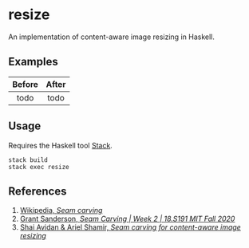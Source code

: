 # resize

An implementation of content-aware image resizing in Haskell.

## Examples

| Before | After |
| :----: | :---: |
|  todo  | todo  |

## Usage

Requires the Haskell tool [Stack](https://docs.haskellstack.org/en/stable/README/).

```
stack build
stack exec resize
```

## References

1. [Wikipedia, *Seam carving*](https://en.wikipedia.org/wiki/Seam_carving)
2. [Grant Sanderson, *Seam Carving | Week 2 | 18.S191 MIT Fall 2020*](https://www.youtube.com/watch?v=rpB6zQNsbQU)
3. [Shai Avidan & Ariel Shamir, *Seam carving for content-aware image resizing*](https://dl.acm.org/doi/10.1145/1275808.1276390)